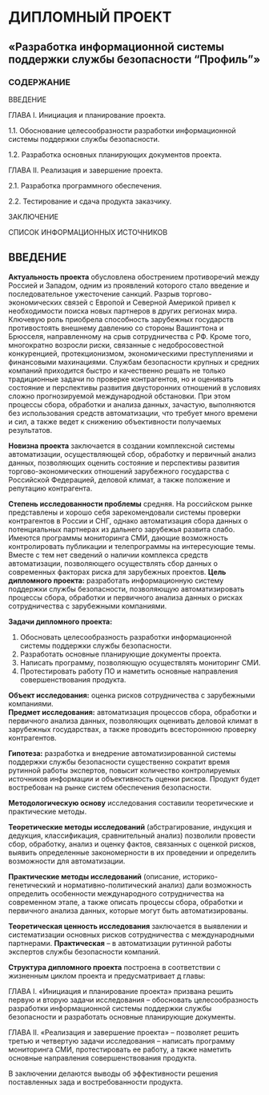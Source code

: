 # ДИПЛОМНЫЙ ПРОЕКТ 
## «Разработка информационной системы поддержки службы безопасности “Профиль”»

### СОДЕРЖАНИЕ

ВВЕДЕНИЕ

ГЛАВА I. Инициация и планирование проекта.	

1.1.	Обоснование целесообразности разработки информационной системы поддержки службы безопасности.	

1.2.	Разработка основных планирующих документов проекта.	

ГЛАВА II. Реализация и завершение проекта.	

2.1.	Разработка программного обеспечения.	

2.2.	Тестирование и сдача продукта заказчику.	

ЗАКЛЮЧЕНИЕ	

СПИСОК ИНФОРМАЦИОННЫХ ИСТОЧНИКОВ	

## ВВЕДЕНИЕ

**Актуальность проекта** обусловлена обострением противоречий между Россией и Западом, одним из проявлений которого стало 
введение и последовательное ужесточение санкций. Разрыв торгово-экономических связей с Европой и Северной Америкой привел 
к необходимости поиска новых партнеров в других регионах мира. 
Ключевую роль приобрела способность зарубежных государств противостоять внешнему давлению со стороны Вашингтона и Брюсселя, 
направленному на срыв сотрудничества с РФ. Кроме того, многократно возросли риски, связанные с недобросовестной 
конкуренцией, протекционизмом, экономическими преступлениями и финансовыми махинациями.
Службам безопасности крупных и средних компаний приходится быстро и качественно решать не только традиционные задачи 
по проверке контрагентов, но и оценивать состояние и перспективы развития двусторонних отношений в условиях сложно 
прогнозируемой международной обстановки. При этом процессы сбора, обработки и анализа данных, зачастую, выполняются без 
использования средств автоматизации, что требует много времени и сил, а также ведет к снижению объективности получаемых 
результатов. 

**Новизна проекта** заключается в создании комплексной системы автоматизации, осуществляющей сбор, обработку и первичный
анализ данных, позволяющих оценить состояние и перспективы развития торгово-экономических отношений зарубежного 
государства с Российской Федерацией, деловой климат, а также положение и репутацию контрагента. 

**Степень исследованности проблемы** средняя. На российском рынке представлены и хорошо себя зарекомендовали системы 
проверки контрагентов в России и СНГ, однако автоматизация сбора данных о потенциальных партнерах из дальнего зарубежья 
развита слабо. Имеются программы мониторинга СМИ, дающие возможность контролировать публикации и телепрограммы 
на интересующие темы. Вместе с тем нет сведений о наличии комплекса средств автоматизации, позволяющего осуществлять 
сбор данных о современных факторах риска для зарубежных проектов. 
**Цель дипломного проекта:** разработать информационную систему поддержки службы безопасности, позволяющую 
автоматизировать процессы сбора, обработки и первичного анализа данных о рисках сотрудничества с зарубежными компаниями. 

**Задачи дипломного проекта:**
1.	Обосновать целесообразность разработки информационной системы поддержки службы безопасности.
2.	Разработать основные планирующие документы проекта. 
3.	Написать программу, позволяющую осуществлять мониторинг СМИ. 
4.	Протестировать работу ПО и наметить основные направления совершенствования продукта.   

**Объект исследования:** оценка рисков сотрудничества с зарубежными компаниями.  
**Предмет исследования:** автоматизация процессов сбора, обработки и первичного анализа данных, позволяющих оценивать 
деловой климат в зарубежных государствах, а также проводить всестороннюю проверку контрагентов. 

**Гипотеза:** разработка и внедрение автоматизированной системы поддержки службы безопасности существенно сократит время 
рутинной работы экспертов, повысит количество контролируемых источников информации и объективность оценки рисков. 
Продукт будет востребован на рынке систем обеспечения безопасности.

**Методологическую основу** исследования составили теоретические и практические методы. 

**Теоретические методы исследований** (абстрагирование, индукция и дедукция, классификация, сравнительный анализ) 
позволили провести сбор, обработку, анализ и оценку фактов, связанных с оценкой рисков, выявить определенные 
закономерности в их проведении и определить возможности для автоматизации. 

**Практические методы исследований** (описание, историко-генетический и нормативно-политический анализ) дали возможность 
определить особенности международного сотрудничества на современном этапе, а также описать процессы сбора, обработки 
и первичного анализа данных, которые могут быть автоматизированы. 

**Теоретическая ценность исследования** заключается в выявлении и систематизации основных рисков сотрудничества 
с международными партнерами. 
**Практическая** – в автоматизации рутинной работы экспертов службы безопасности компаний. 

**Структура дипломного проекта** построена в соответствии с жизненным циклом проекта и предусматривает д главы:

ГЛАВА I. «Инициация и планирование проекта» призвана решить первую и вторую задачи исследования – обосновать 
целесообразность разработки информационной системы поддержки службы безопасности и разработать основные планирующие 
документы.

ГЛАВА II. «Реализация и завершение проекта» – позволяет решить третью и четвертую задачи исследования – написать 
программу мониторинга СМИ, протестировать ее работу, а также наметить основные направления совершенствования продукта. 

В заключении делаются выводы об эффективности решения поставленных зада и востребованности продукта.

